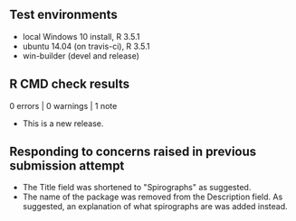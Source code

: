 ## Test environments
* local Windows 10 install, R 3.5.1
* ubuntu 14.04 (on travis-ci), R 3.5.1
* win-builder (devel and release)

## R CMD check results

0 errors | 0 warnings | 1 note

* This is a new release.

## Responding to concerns raised in previous submission attempt

* The Title field was shortened to "Spirographs" as suggested.
* The name of the package was removed from the Description field. As suggested, an explanation of what spirographs are was added instead.
